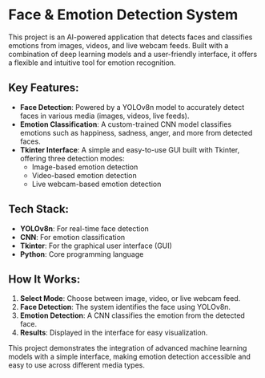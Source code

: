 # Face & Emotion Detection System

This project is an AI-powered application that detects faces and classifies emotions from images, videos, and live webcam feeds. Built with a combination of deep learning models and a user-friendly interface, it offers a flexible and intuitive tool for emotion recognition.

## Key Features:
- **Face Detection**: Powered by a YOLOv8n model to accurately detect faces in various media (images, videos, live feeds).
- **Emotion Classification**: A custom-trained CNN model classifies emotions such as happiness, sadness, anger, and more from detected faces.
- **Tkinter Interface**: A simple and easy-to-use GUI built with Tkinter, offering three detection modes:
  - Image-based emotion detection
  - Video-based emotion detection
  - Live webcam-based emotion detection

## Tech Stack:
- **YOLOv8n**: For real-time face detection
- **CNN**: For emotion classification
- **Tkinter**: For the graphical user interface (GUI)
- **Python**: Core programming language

## How It Works:
1. **Select Mode**: Choose between image, video, or live webcam feed.
2. **Face Detection**: The system identifies the face using YOLOv8n.
3. **Emotion Detection**: A CNN classifies the emotion from the detected face.
4. **Results**: Displayed in the interface for easy visualization.

This project demonstrates the integration of advanced machine learning models with a simple interface, making emotion detection accessible and easy to use across different media types.

